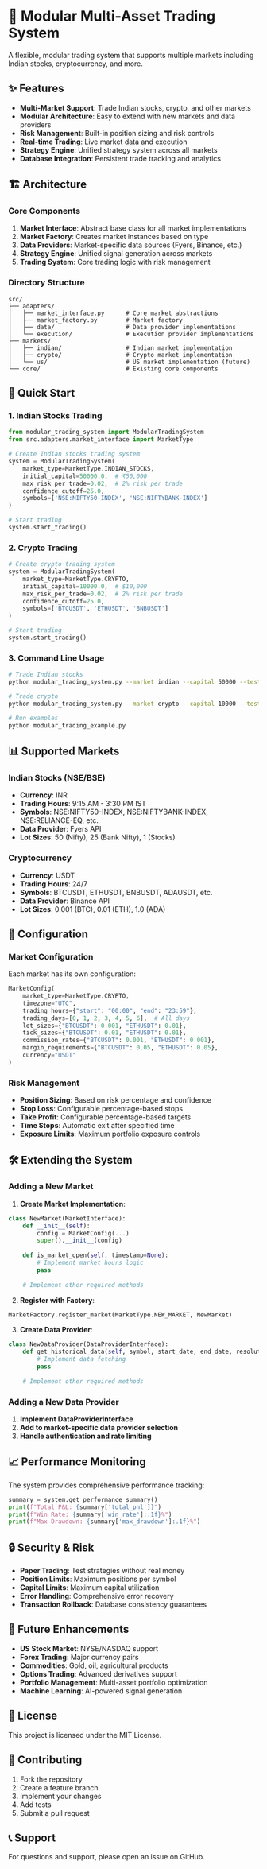 # 🚀 Modular Multi-Asset Trading System

A flexible, modular trading system that supports multiple markets including Indian stocks, cryptocurrency, and more.

## ✨ Features

- **Multi-Market Support**: Trade Indian stocks, crypto, and other markets
- **Modular Architecture**: Easy to extend with new markets and data providers
- **Risk Management**: Built-in position sizing and risk controls
- **Real-time Trading**: Live market data and execution
- **Strategy Engine**: Unified strategy system across all markets
- **Database Integration**: Persistent trade tracking and analytics

## 🏗️ Architecture

### Core Components

1. **Market Interface**: Abstract base class for all market implementations
2. **Market Factory**: Creates market instances based on type
3. **Data Providers**: Market-specific data sources (Fyers, Binance, etc.)
4. **Strategy Engine**: Unified signal generation across markets
5. **Trading System**: Core trading logic with risk management

### Directory Structure

```
src/
├── adapters/
│   ├── market_interface.py      # Core market abstractions
│   ├── market_factory.py        # Market factory
│   ├── data/                    # Data provider implementations
│   └── execution/               # Execution provider implementations
├── markets/
│   ├── indian/                  # Indian market implementation
│   ├── crypto/                  # Crypto market implementation
│   └── us/                      # US market implementation (future)
└── core/                        # Existing core components
```

## 🚀 Quick Start

### 1. Indian Stocks Trading

```python
from modular_trading_system import ModularTradingSystem
from src.adapters.market_interface import MarketType

# Create Indian stocks trading system
system = ModularTradingSystem(
    market_type=MarketType.INDIAN_STOCKS,
    initial_capital=50000.0,  # ₹50,000
    max_risk_per_trade=0.02,  # 2% risk per trade
    confidence_cutoff=25.0,
    symbols=['NSE:NIFTY50-INDEX', 'NSE:NIFTYBANK-INDEX']
)

# Start trading
system.start_trading()
```

### 2. Crypto Trading

```python
# Create crypto trading system
system = ModularTradingSystem(
    market_type=MarketType.CRYPTO,
    initial_capital=10000.0,  # $10,000
    max_risk_per_trade=0.02,  # 2% risk per trade
    confidence_cutoff=25.0,
    symbols=['BTCUSDT', 'ETHUSDT', 'BNBUSDT']
)

# Start trading
system.start_trading()
```

### 3. Command Line Usage

```bash
# Trade Indian stocks
python modular_trading_system.py --market indian --capital 50000 --test

# Trade crypto
python modular_trading_system.py --market crypto --capital 10000 --test

# Run examples
python modular_trading_example.py
```

## 📊 Supported Markets

### Indian Stocks (NSE/BSE)
- **Currency**: INR
- **Trading Hours**: 9:15 AM - 3:30 PM IST
- **Symbols**: NSE:NIFTY50-INDEX, NSE:NIFTYBANK-INDEX, NSE:RELIANCE-EQ, etc.
- **Data Provider**: Fyers API
- **Lot Sizes**: 50 (Nifty), 25 (Bank Nifty), 1 (Stocks)

### Cryptocurrency
- **Currency**: USDT
- **Trading Hours**: 24/7
- **Symbols**: BTCUSDT, ETHUSDT, BNBUSDT, ADAUSDT, etc.
- **Data Provider**: Binance API
- **Lot Sizes**: 0.001 (BTC), 0.01 (ETH), 1.0 (ADA)

## 🔧 Configuration

### Market Configuration

Each market has its own configuration:

```python
MarketConfig(
    market_type=MarketType.CRYPTO,
    timezone="UTC",
    trading_hours={"start": "00:00", "end": "23:59"},
    trading_days=[0, 1, 2, 3, 4, 5, 6],  # All days
    lot_sizes={"BTCUSDT": 0.001, "ETHUSDT": 0.01},
    tick_sizes={"BTCUSDT": 0.01, "ETHUSDT": 0.01},
    commission_rates={"BTCUSDT": 0.001, "ETHUSDT": 0.001},
    margin_requirements={"BTCUSDT": 0.05, "ETHUSDT": 0.05},
    currency="USDT"
)
```

### Risk Management

- **Position Sizing**: Based on risk percentage and confidence
- **Stop Loss**: Configurable percentage-based stops
- **Take Profit**: Configurable percentage-based targets
- **Time Stops**: Automatic exit after specified time
- **Exposure Limits**: Maximum portfolio exposure controls

## 🛠️ Extending the System

### Adding a New Market

1. **Create Market Implementation**:
```python
class NewMarket(MarketInterface):
    def __init__(self):
        config = MarketConfig(...)
        super().__init__(config)
    
    def is_market_open(self, timestamp=None):
        # Implement market hours logic
        pass
    
    # Implement other required methods
```

2. **Register with Factory**:
```python
MarketFactory.register_market(MarketType.NEW_MARKET, NewMarket)
```

3. **Create Data Provider**:
```python
class NewDataProvider(DataProviderInterface):
    def get_historical_data(self, symbol, start_date, end_date, resolution):
        # Implement data fetching
        pass
    
    # Implement other required methods
```

### Adding a New Data Provider

1. **Implement DataProviderInterface**
2. **Add to market-specific data provider selection**
3. **Handle authentication and rate limiting**

## 📈 Performance Monitoring

The system provides comprehensive performance tracking:

```python
summary = system.get_performance_summary()
print(f"Total P&L: {summary['total_pnl']}")
print(f"Win Rate: {summary['win_rate']:.1f}%")
print(f"Max Drawdown: {summary['max_drawdown']:.1f}%")
```

## 🔒 Security & Risk

- **Paper Trading**: Test strategies without real money
- **Position Limits**: Maximum positions per symbol
- **Capital Limits**: Maximum capital utilization
- **Error Handling**: Comprehensive error recovery
- **Transaction Rollback**: Database consistency guarantees

## 🚀 Future Enhancements

- **US Stock Market**: NYSE/NASDAQ support
- **Forex Trading**: Major currency pairs
- **Commodities**: Gold, oil, agricultural products
- **Options Trading**: Advanced derivatives support
- **Portfolio Management**: Multi-asset portfolio optimization
- **Machine Learning**: AI-powered signal generation

## 📝 License

This project is licensed under the MIT License.

## 🤝 Contributing

1. Fork the repository
2. Create a feature branch
3. Implement your changes
4. Add tests
5. Submit a pull request

## 📞 Support

For questions and support, please open an issue on GitHub.

